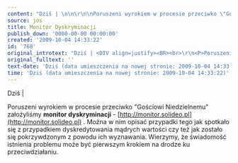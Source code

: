 ```yaml
---
content: "Dziś | \n\n\r\n\nPoruszeni wyrokiem w procesie przeciwko \"Gościowi Niedzielnemu\" założyliśmy **monitor dyskryminacji** - [http://monitor.solideo.pl](http://monitor.solideo.pl) . Można w nim opisać przypadki tego jak spotkało się z przypadkiem dyskredytowania mądrych wartości&nbsp;czy też jak zostało się pokrzywdzonym z powodu ich wyznawania.&nbsp;Wierzymy, że świadomość istnienia problemu&nbsp;może być pierwszym krokiem na drodze ku przeciwdziałaniu. \n"
source: jos
title: Monitor Dyskryminacji
publish_down: '0000-00-00 00:00:00'
created: '2009-10-04 14:33:22'
id: '768'
original_introtext: "Dziś | <DIV align=justify><BR><br>\r\n<P>Poruszeni wyrokiem w procesie przeciwko \"Gościowi Niedzielnemu\" założyliśmy <STRONG>monitor dyskryminacji</STRONG> - <A href=\"http://monitor.solideo.pl\">http://monitor.solideo.pl</A> . Można w nim opisać przypadki tego jak spotkało się z przypadkiem dyskredytowania mądrych wartości&nbsp;czy też jak zostało się pokrzywdzonym z powodu ich wyznawania.&nbsp;Wierzymy, że świadomość istnienia problemu&nbsp;może być pierwszym krokiem na drodze ku przeciwdziałaniu. </P></DIV>"
original_fulltext: ''
text-date: 'Dziś (data umieszczenia na nowej stronie: 2009-10-04 14:33:22)'
time: 'Dziś (data umieszczenia na nowej stronie: 2009-10-04 14:33:22)'
---
```

Dziś | 



Poruszeni wyrokiem w procesie przeciwko "Gościowi Niedzielnemu" założyliśmy **monitor dyskryminacji** - [http://monitor.solideo.pl](http://monitor.solideo.pl) . Można w nim opisać przypadki tego jak spotkało się z przypadkiem dyskredytowania mądrych wartości&nbsp;czy też jak zostało się pokrzywdzonym z powodu ich wyznawania.&nbsp;Wierzymy, że świadomość istnienia problemu&nbsp;może być pierwszym krokiem na drodze ku przeciwdziałaniu. 


<!--{{json:{"created_date":"2009-10-04 14:33:22","publish_down":"0000-00-00 00:00:00","id":"768"}}}-->